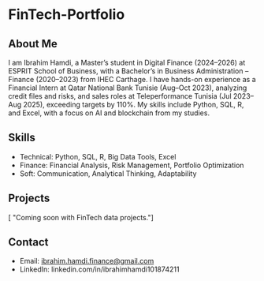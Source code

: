 # FinTech-Portfolio
## About Me
I am Ibrahim Hamdi, a Master’s student in Digital Finance (2024–2026) at ESPRIT School of Business, with a Bachelor’s in Business Administration – Finance (2020–2023) from IHEC Carthage. I have hands-on experience as a Financial Intern at Qatar National Bank Tunisie (Aug–Oct 2023), analyzing credit files and risks, and sales roles at Teleperformance Tunisia (Jul 2023–Aug 2025), exceeding targets by 110%. My skills include Python, SQL, R, and Excel, with a focus on AI and blockchain from my studies.

## Skills
- Technical: Python, SQL, R, Big Data Tools, Excel
- Finance: Financial Analysis, Risk Management, Portfolio Optimization
- Soft: Communication, Analytical Thinking, Adaptability

## Projects
[ "Coming soon with FinTech data projects."]

## Contact
- Email: ibrahim.hamdi.finance@gmail.com
- LinkedIn: linkedin.com/in/ibrahimhamdi101874211
